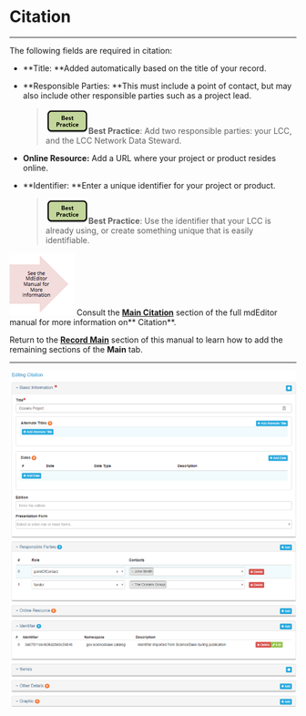 # Citation

---

The following fields are required in citation:

* **Title: **Added automatically based on the title of your record.
* **Responsible Parties:  **This must include a point of contact, but may also include other responsible parties such as a project lead.

  > ![](/assets/best_practice_small.png)**Best Practice**: Add two responsible parties: your LCC, and the LCC Network Data Steward.

* **Online Resource:** Add a URL where your project or product resides online.

* **Identifier: **Enter a unique identifier for your project or product.

  > ![](/assets/best_practice_small.png)**Best Practice**: Use the identifier that your LCC is already using, or create something unique that is easily identifiable.

![](/assets/see_full_manual_for.png) Consult the [**Main Citation**](https://adiwg.gitbooks.io/mdeditor/content/record/edit/main/citation.html) section of the full mdEditor manual for more information on** Citation**.

Return to the [**Record Main**](/record/edit/main.md) section of this manual to learn how to add the remaining sections of the **Main** tab.

---

![](/assets/main_citation_window.png)

